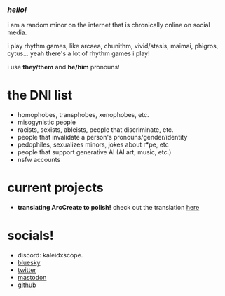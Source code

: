 ### *hello!*
i am a random minor on the internet that is chronically online on social media.

i play rhythm games, like arcaea, chunithm, vivid/stasis, maimai, phigros, cytus... yeah there's a lot of rhythm games i play!

i use **they/them** and **he/him** pronouns!

# the DNI list
- homophobes, transphobes, xenophobes, etc.
- misogynistic people
- racists, sexists, ableists, people that discriminate, etc.
- people that invalidate a person's pronouns/gender/identity
- pedophiles, sexualizes minors, jokes about r*pe, etc
- people that support generative AI (AI art, music, etc.)
- nsfw accounts


# current projects
- **translating ArcCreate to polish!** check out the translation [here](https://github.com/unauthparadox/ArcCreate)


# socials!
- discord: kaleidxscope.
- [bluesky](https://bsky.app/profile/unauthparadox.xyz)
- [twitter](https://twitter.com/chunithmverse)
- <a rel="me" href="https://mas.to/@unauthparadox">mastodon</a>
- [github](https://github.com/unauthparadox)
